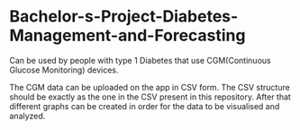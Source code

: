 # Bachelor-s-Project-Diabetes-Management-and-Forecasting
Can be used by people with type 1 Diabetes that use CGM(Continuous Glucose Monitoring) devices. 

The CGM data can be uploaded on the app in CSV form. The CSV structure should be exactly as the one in the CSV present in this repository. After that different graphs can be created in order for the data to be visualised and analyzed.
